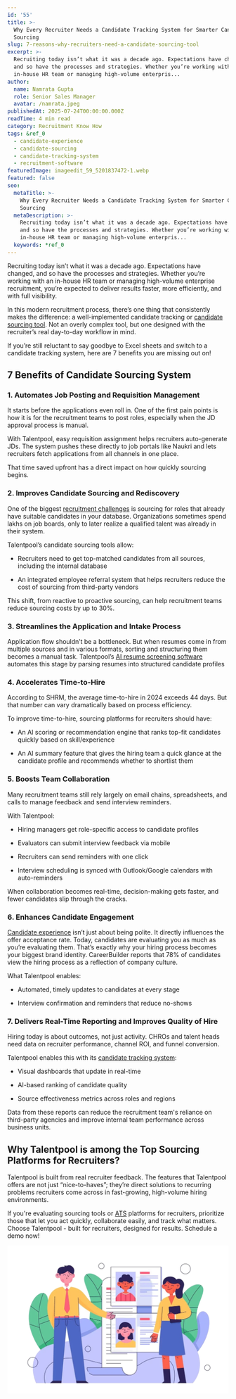 ```yaml
---
id: '55'
title: >-
  Why Every Recruiter Needs a Candidate Tracking System for Smarter Candidate
  Sourcing
slug: 7-reasons-why-recruiters-need-a-candidate-sourcing-tool
excerpt: >-
  Recruiting today isn’t what it was a decade ago. Expectations have changed,
  and so have the processes and strategies. Whether you’re working with an
  in-house HR team or managing high-volume enterpris...
author:
  name: Namrata Gupta
  role: Senior Sales Manager
  avatar: /namrata.jpeg
publishedAt: 2025-07-24T00:00:00.000Z
readTime: 4 min read
category: Recruitment Know How
tags: &ref_0
  - candidate-experience
  - candidate-sourcing
  - candidate-tracking-system
  - recruitment-software
featuredImage: imageedit_59_5201837472-1.webp
featured: false
seo:
  metaTitle: >-
    Why Every Recruiter Needs a Candidate Tracking System for Smarter Candidate
    Sourcing
  metaDescription: >-
    Recruiting today isn’t what it was a decade ago. Expectations have changed,
    and so have the processes and strategies. Whether you’re working with an
    in-house HR team or managing high-volume enterpris...
  keywords: *ref_0
---
```


Recruiting today isn’t what it was a decade ago. Expectations have changed, and so have the processes and strategies. Whether you’re working with an in-house HR team or managing high-volume enterprise recruitment, you’re expected to deliver results faster, more efficiently, and with full visibility.  

In this modern recruitment process, there’s one thing that consistently makes the difference: a well-implemented candidate tracking or [candidate sourcing tool](https://www.thetalentpool.ai/). Not an overly complex tool, but one designed with the recruiter’s real day-to-day workflow in mind.  

If you’re still reluctant to say goodbye to Excel sheets and switch to a candidate tracking system, here are 7 benefits you are missing out on!  

## **7 Benefits of Candidate Sourcing System**  

### **1\. Automates Job Posting and Requisition Management**  

It starts before the applications even roll in. One of the first pain points is how it is for the recruitment teams to post roles, especially when the JD approval process is manual.   

With Talentpool, easy requisition assignment helps recruiters auto-generate JDs. The system pushes these directly to job portals like Naukri and lets recruiters fetch applications from all channels in one place.  

That time saved upfront has a direct impact on how quickly sourcing begins.  

### **2\. Improves Candidate Sourcing and Rediscovery**  

One of the biggest [recruitment challenges](https://www.thetalentpool.ai/blogs/overcoming-recruitment-challenges-in-india-a-technology-driven-approach/) is sourcing for roles that already have suitable candidates in your database. Organizations sometimes spend lakhs on job boards, only to later realize a qualified talent was already in their system.  

Talentpool’s candidate sourcing tools allow:  

- Recruiters need to get top-matched candidates from all sources, including the internal database  

- An integrated employee referral system that helps recruiters reduce the cost of sourcing from third-party vendors  

This shift, from reactive to proactive sourcing, can help recruitment teams reduce sourcing costs by up to 30%.  

### **3\. Streamlines the Application and Intake Process**  

Application flow shouldn’t be a bottleneck. But when resumes come in from multiple sources and in various formats, sorting and structuring them becomes a manual task. Talentpool’s [AI resume screening software](https://www.thetalentpool.ai/blogs/the-future-of-hiring-will-ai-resume-screening-software-replace-recruiters/) automates this stage by parsing resumes into structured candidate profiles  

### **4\. Accelerates Time-to-Hire**  

According to SHRM, the average time-to-hire in 2024 exceeds 44 days. But that number can vary dramatically based on process efficiency.  

To improve time-to-hire, sourcing platforms for recruiters should have:  

- An AI scoring or recommendation engine that ranks top-fit candidates quickly based on skill/experience  

- An AI summary feature that gives the hiring team a quick glance at the candidate profile and recommends whether to shortlist them  

### **5\. Boosts Team Collaboration**  

Many recruitment teams still rely largely on email chains, spreadsheets, and calls to manage feedback and send interview reminders.  

With Talentpool:  

- Hiring managers get role-specific access to candidate profiles  

- Evaluators can submit interview feedback via mobile  

- Recruiters can send reminders with one click  

- Interview scheduling is synced with Outlook/Google calendars with auto-reminders  

When collaboration becomes real-time, decision-making gets faster, and fewer candidates slip through the cracks.  

### **6\. Enhances Candidate Engagement**  

[Candidate experience](https://www.thetalentpool.ai/blogs/creating-positive-candidate-experience-actionable-tips/) isn’t just about being polite. It directly influences the offer acceptance rate. Today, candidates are evaluating you as much as you’re evaluating them. That’s exactly why your hiring process becomes your biggest brand identity. CareerBuilder reports that 78% of candidates view the hiring process as a reflection of company culture.  

What Talentpool enables:  

- Automated, timely updates to candidates at every stage  

- Interview confirmation and reminders that reduce no-shows  

### **7\. Delivers Real-Time Reporting and Improves Quality of Hire**  

Hiring today is about outcomes, not just activity. CHROs and talent heads need data on recruiter performance, channel ROI, and funnel conversion.  

Talentpool enables this with its [candidate tracking system](https://www.thetalentpool.ai/blogs/the-pros-and-cons-of-cloud-based-candidate-tracking-systems/):  

- Visual dashboards that update in real-time  

- AI-based ranking of candidate quality  

- Source effectiveness metrics across roles and regions  

Data from these reports can reduce the recruitment team's reliance on third-party agencies and improve internal team performance across business units.  

## **Why Talentpool is among the Top Sourcing Platforms for Recruiters?** 

Talentpool is built from real recruiter feedback. The features that Talentpool offers are not just “nice-to-haves”; they’re direct solutions to recurring problems recruiters come across in fast-growing, high-volume hiring environments.  

If you're evaluating sourcing tools or [ATS](https://www.thetalentpool.ai/blogs/choosing-the-right-ats-key-features-to-look-for-in-2025/) platforms for recruiters, prioritize those that let you act quickly, collaborate easily, and track what matters. Choose Talentpool - built for recruiters, designed for results. Schedule a demo now!  

![](images/imageedit_59_5201837472-1-1024x683.webp)
